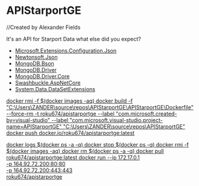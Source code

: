 # APIStarportGE
//Created by Alexander Fields 

It's an API for Starport Data what else did you expect?

<ul>
  <li><a href="https://www.nuget.org/packages/Microsoft.Extensions.Configuration.Json/7.0.0">Microsoft.Extensions.Configuration.Json</a></li>
  <li><a href="https://www.nuget.org/packages/Newtonsoft.Json/13.0.2">Newtonsoft.Json</a></li>
  <li><a href="https://www.nuget.org/packages/MongoDB.Bson/2.19.0">MongoDB.Bson</a></li>
  <li><a href="https://www.nuget.org/packages/MongoDB.Driver/2.19.0">MongoDB.Driver</a></li>
  <li><a href="https://www.nuget.org/packages/MongoDB.Driver.Core/2.19.0">MongoDB.Driver.Core</a></li>
  <li><a href="https://www.nuget.org/packages/Swashbuckle.AspNetCore/6.4.0/">Swashbuckle.AspNetCore</a></li>
  <li><a href="https://www.nuget.org/packages/System.Data.DataSetExtensions/4.5.0">System.Data.DataSetExtensions
</ul>

docker rmi -f $(docker images -aq)
docker build -f "C:\Users\ZANDER\source\repos\APIStarportGE\APIStarportGE\Dockerfile" --force-rm -t roku674/apistarportge  --label "com.microsoft.created-by=visual-studio" --label "com.microsoft.visual-studio.project-name=APIStarportGE" "C:\Users\ZANDER\source\repos\APIStarportGE" 
docker push docker.io/roku674/apistarportge:latest


docker logs $(docker ps -a -q)
docker stop $(docker ps -q)
docker rmi -f $(docker images -aq)
docker rm $(docker ps -a -q)
docker pull roku674/apistarportge:latest
docker run --ip 172.17.0.1 \
-p 164.92.72.200:80:80 \
-p 164.92.72.200:443:443 \
roku674/apistarportge

